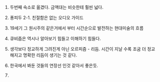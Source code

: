 1. 두번째 숙소로 옮겼다. 금액대는 비슷한테 훨씬 넓다.

2. 퐁피두
  2-1. 친절함은 없는 오디오 가이드
  2. 19세기 그 원시주의 같은거에서 부터 시간순으로 발전하는 현대미술의 흐름
  3. 큐비즘은 역시나 알아보기 힘들고 이해하기 힘들다.
  4. 생각보다 정교하게 그려진게 아닌 오르피즘 - 리듬. 시간이 지날 수록 조굼 더 정교해지고 명확한 리듬이 생기는 것 같다.
  5. 한국에서 봐둔 것들의 연장선 인것 같아서 좋은듯.
  6. 